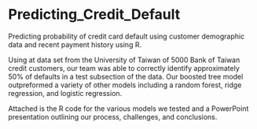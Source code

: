 # Predicting_Credit_Default

Predicting probability of credit card default using customer demographic data and recent payment history using R.

Using at data set from the University of Taiwan of 5000 Bank of Taiwan credit customers, our team was able to correctly identify approximately 50% of defaults in a test subsection of the data. Our boosted tree model outpreformed a variety of other models including a random forest, ridge regression, and logistic regression.

Attached is the R code for the various models we tested and a PowerPoint presentation outlining our process, challenges, and conclusions.
